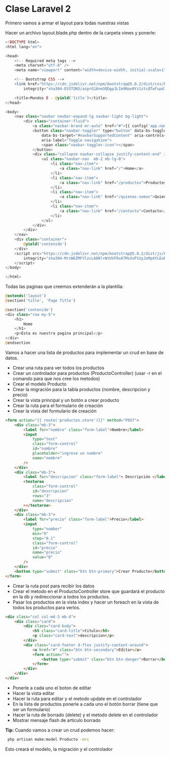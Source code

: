 # Clase Laravel 2

Primero vamos a armar el layout para todas nuestras vistas

Hacer un archivo layout.blade.php dentro de la carpeta views y ponerle:

```php
<!DOCTYPE html>
<html lang="en">

<head>
    <!-- Required meta tags -->
    <meta charset="utf-8" />
    <meta name="viewport" content="width=device-width, initial-scale=1" />

    <!-- Bootstrap CSS -->
    <link href="https://cdn.jsdelivr.net/npm/bootstrap@5.0.2/dist/css/bootstrap.min.css" rel="stylesheet"
        integrity="sha384-EVSTQN3/azprG1Anm3QDgpJLIm9Nao0Yz1ztcQTwFspd3yD65VohhpuuCOmLASjC" crossorigin="anonymous" />

    <title>Mundos E - @yield('title')</title>
</head>

<body>
    <nav class="navbar navbar-expand-lg navbar-light bg-light">
        <div class="container-fluid">
            <a class="navbar-brand mr-auto" href="#">{{ config('app.name') }}</a>
            <button class="navbar-toggler" type="button" data-bs-toggle="collapse"
                data-bs-target="#navbarSupportedContent" aria-controls="navbarSupportedContent" aria-expanded="false"
                aria-label="Toggle navigation">
                <span class="navbar-toggler-icon"></span>
            </button>
            <div class="collapse navbar-collapse justify-content-end" id="navbarSupportedContent">
                <ul class="navbar-nav  mb-2 mb-lg-0">
                    <li class="nav-item">
                        <a class="nav-link" href="/">Home</a>
                    </li>
                    <li class="nav-item">
                        <a class="nav-link" href="/productos">Productos</a>
                    </li>
                    <li class="nav-item">
                        <a class="nav-link" href="/quienes-somos">Quienes Somos</a>
                    </li>
                    <li class="nav-item">
                        <a class="nav-link" href="/contacto">Contacto</a>
                    </li>
                </ul>
            </div>
        </div>
    </nav>
    <div class="container">
        @yield('contenido')
    </div>
    <script src="https://cdn.jsdelivr.net/npm/bootstrap@5.0.2/dist/js/bootstrap.bundle.min.js"
        integrity="sha384-MrcW6ZMFYlzcLA8Nl+NtUVF0sA7MsXsP1UyJoMp4YLEuNSfAP+JcXn/tWtIaxVXM" crossorigin="anonymous">
    </script>
</body>

</html>


```

Todas las paginas que creemos extenderán a la plantilla:

```php
@extends('layout')
@section('title', 'Page Title')

@section('contenido')
<div class="row my-5">
    <h1>
        Home
    </h1>
    <p>Esta es nuestra pagina principal</p>
</div>
@endsection

```

Vamos a hacer una lista de productos para implementar un crud en base de datos.

-   Crear una ruta para ver todos los productos
-   Crear un controlador para productos (ProductoController) (usar -r en el comando para que nos cree los metodos)
-   Crear el modelo Producto
-   Crear la migración para la tabla productos (nombre, descripcion y precio)
-   Crear la vista principal y un botón a crear producto
-   Crear la ruta para el formulario de creación
-   Crear la vista del formulario de creación

```html
<form action="{{ route('productos.store')}}" method="POST">
    <div class="mb-3">
        <label for="nombre" class="form-label">Nombre</label>
        <input
            type="text"
            class="form-control"
            id="nombre"
            placeholder="ingrese un nombre"
            name="nombre"
        />
    </div>
    <div class="mb-3">
        <label for="descripcion" class="form-label"> Descripción </label>
        <textarea
            class="form-control"
            id="descripcion"
            rows="3"
            name="descripcion"
        ></textarea>
    </div>
    <div class="mb-3">
        <label for="precio" class="form-label">Precio</label>
        <input
            type="number"
            min="0"
            step="0.1"
            class="form-control"
            id="precio"
            name="precio"
            value="0"
        />
    </div>
    <button type="submit" class="btn btn-primary">Crear Producto</button>
</form>
```

-   Crear la ruta post para recibir los datos
-   Crear el metodo en el ProductoController store que guardará el producto en la db y redireccionar a todos los productos.
-   Pasar los productos en la vista index y hacer un foreach en la vista de todos los productos para verlos.

```html
<div class="col col-md-3 mb-4">
    <div class="card">
        <div class="card-body">
            <h5 class="card-title">titulo</h5>
            <p class="card-text">descripcion</p>
        </div>
        <div class="card-footer d-flex justify-content-around">
            <a href="#" class="btn btn-secondary">Editar</a>
            <form action="">
                <button type="submit" class="btn btn-danger">Borrar</button>
            </form>
        </div>
    </div>
</div>
```

-   Ponerle a cada uno el boton de editar
-   Hacer la vista editar
-   Hacer la ruta para editar y el metodo update en el controlador
-   En la lista de productos ponerle a cada uno el botón borrar (tiene que ser un formulario)
-   Hacer la ruta de borrado (delete) y el metodo delete en el controlador
-   Mostrar mensaje flash de articulo borrado

**Tip:** Cuando vamos a crear un crud podemos hacer:

```cmd
 php artisan make:model Producto -mrc
```

Esto creará el modelo, la migración y el controlador
